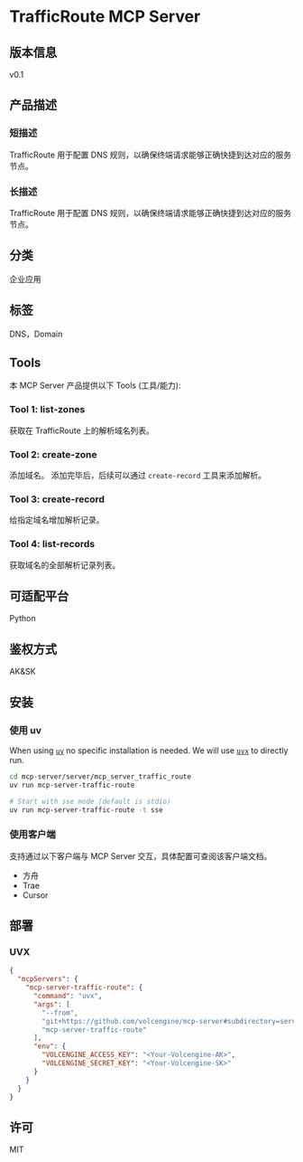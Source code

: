 # TrafficRoute MCP Server

## 版本信息

v0.1

## 产品描述

### 短描述

TrafficRoute 用于配置 DNS 规则，以确保终端请求能够正确快捷到达对应的服务节点。

### 长描述

TrafficRoute 用于配置 DNS 规则，以确保终端请求能够正确快捷到达对应的服务节点。

## 分类

企业应用

## 标签

DNS，Domain

## Tools

本 MCP Server 产品提供以下 Tools (工具/能力):

### Tool 1: list-zones

获取在 TrafficRoute 上的解析域名列表。

### Tool 2: create-zone

添加域名。
添加完毕后，后续可以通过 `create-record` 工具来添加解析。

### Tool 3: create-record

给指定域名增加解析记录。

### Tool 4: list-records

获取域名的全部解析记录列表。

## 可适配平台

Python

## 鉴权方式

AK&amp;SK

## 安装

### 使用 uv

When using [`uv`](https://docs.astral.sh/uv/) no specific installation is needed.
We will use [`uvx`](https://docs.astral.sh/uv/guides/tools/) to directly run.

```bash
cd mcp-server/server/mcp_server_traffic_route
uv run mcp-server-traffic-route

# Start with sse mode (default is stdio)
uv run mcp-server-traffic-route -t sse
```

### 使用客户端

支持通过以下客户端与 MCP Server 交互，具体配置可查阅该客户端文档。

- 方舟
- Trae
- Cursor

## 部署

### UVX

```json
{
  "mcpServers": {
    "mcp-server-traffic-route": {
      "command": "uvx",
      "args": [
        "--from",
        "git+https://github.com/volcengine/mcp-server#subdirectory=server/mcp_server_traffic_route",
        "mcp-server-traffic-route"
      ],
      "env": {
        "VOLCENGINE_ACCESS_KEY": "<Your-Volcengine-AK>",
        "VOLCENGINE_SECRET_KEY": "<Your-Volcengine-SK>"
      }
    }
  }
}
```

## 许可

MIT
